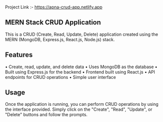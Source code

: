 Project Link :- https://apna-crud-app.netlify.app
## MERN Stack CRUD Application
This is a CRUD (Create, Read, Update, Delete) application created using the MERN (MongoDB, Express.js, React.js, Node.js) stack.
## Features
•	Create, read, update, and delete data
•	Uses MongoDB as the database
•	Built using Express.js for the backend
•	Frontend built using React.js
•	API endpoints for CRUD operations
•	Simple user interface
## Usage
Once the application is running, you can perform CRUD operations by using the interface provided. Simply click on the "Create", "Read", "Update", or "Delete" buttons and follow the prompts.
